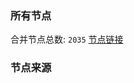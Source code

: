 ### 所有节点
合并节点总数: `2035`
[节点链接](https://raw.githubusercontent.com/rzhy1/11/master/sub/sub_merge_base64.txt)

### 节点来源